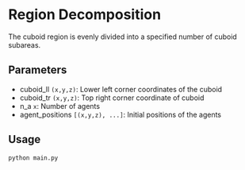 # Region Decomposition

The cuboid region is evenly divided into a specified number of cuboid subareas.

## Parameters

- cuboid_ll ```(x,y,z)```: Lower left corner coordinates of the cuboid
- cuboid_tr ```(x,y,z)```: Top right corner coordinate of cuboid
- n_a ```x```: Number of agents
- agent_positions ```[(x,y,z), ...]```: Initial positions of the agents

## Usage

```python
python main.py
```
